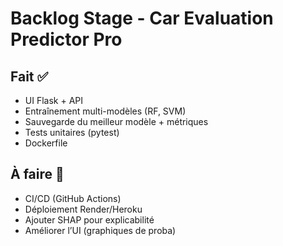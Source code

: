 # Backlog Stage - Car Evaluation Predictor Pro

## Fait ✅
- UI Flask + API
- Entraînement multi-modèles (RF, SVM)
- Sauvegarde du meilleur modèle + métriques
- Tests unitaires (pytest)
- Dockerfile

## À faire 🚀
- CI/CD (GitHub Actions)
- Déploiement Render/Heroku
- Ajouter SHAP pour explicabilité
- Améliorer l’UI (graphiques de proba)
